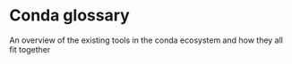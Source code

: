 # Conda glossary

An overview of the existing tools in the conda ecosystem and how they all fit together
